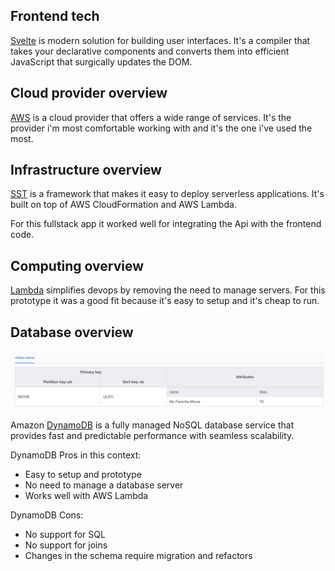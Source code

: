 
## Frontend tech

[Svelte](https://svelte.dev/) is modern solution for building user interfaces. It's a compiler that takes your declarative components and converts them into efficient JavaScript that surgically updates the DOM.

## Cloud provider overview

[AWS](https://aws.amazon.com/) is a cloud provider that offers a wide range of services. It's the provider i'm most comfortable working with and it's the one i've used the most.

## Infrastructure overview

[SST](https://sst.dev/) is a framework that makes it easy to deploy serverless applications. It's built on top of AWS CloudFormation and AWS Lambda.

For this fullstack app it worked well for integrating the Api with the frontend code.

## Computing overview

[Lambda](https://aws.amazon.com/pt/lambda/) simplifies devops by removing the need to manage servers. For this prototype it was a good fit because it's easy to setup and it's cheap to run.

## Database overview
![Database overview](images/data.png)

Amazon [DynamoDB](https://aws.amazon.com/dynamodb/) is a fully managed NoSQL database service that provides fast and predictable performance with seamless scalability.

DynamoDB Pros in this context:

- Easy to setup and prototype
- No need to manage a database server
- Works well with AWS Lambda

DynamoDB Cons:

- No support for SQL
- No support for joins
- Changes in the schema require migration and refactors

